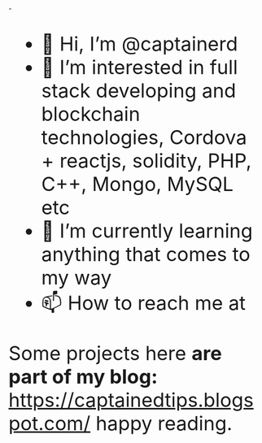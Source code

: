 -<div style="font-size: 38px">
-  👋 Hi, I’m @captainerd
- 👀 I’m interested in full stack developing and blockchain technologies, Cordova + reactjs, solidity, PHP, C++, Mongo, MySQL etc
- 🌱 I’m currently learning anything that comes to my way
- 📫 How to reach me at 

Some projects here <b>are part of my blog:</b> https://captainedtips.blogspot.com/ happy reading.
<!---
captainerd/captainerd is a ✨ special ✨ repository because its `README.md` (this file) appears on your GitHub profile.
You can click the Preview link to take a look at your changes.
--->
</div>
